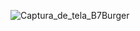 ![Captura_de_tela_B7Burger](https://github.com/FeBlanco/html-css-projeto-b7burger/assets/43914674/6221109e-9894-4be9-b490-163fc46669a6)
